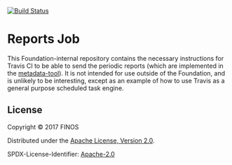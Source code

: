 [![Build Status](https://travis-ci.com/finos/reports-job.svg?branch=master)](https://travis-ci.com/finos/reports-job)

# Reports Job

This Foundation-internal repository contains the necessary instructions for Travis CI to be able to send the periodic reports (which are implemented in the [metadata-tool](https://github.com/finos/metadata-tool)).  It is not intended for use outside of the Foundation, and is unlikely to be interesting, except as an example of how to use Travis as a general purpose scheduled task engine.

## License

Copyright © 2017 FINOS

Distributed under the [Apache License, Version 2.0](http://www.apache.org/licenses/LICENSE-2.0).

SPDX-License-Identifier: [Apache-2.0](https://spdx.org/licenses/Apache-2.0)

